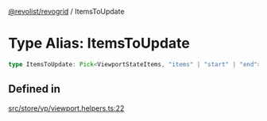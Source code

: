 [@revolist/revogrid](README.md) / ItemsToUpdate

# Type Alias: ItemsToUpdate

```ts
type ItemsToUpdate: Pick<ViewportStateItems, "items" | "start" | "end">;
```

## Defined in

[src/store/vp/viewport.helpers.ts:22](https://github.com/revolist/revogrid/blob/9117a91ea8e0927df97ffd7fc238d04b4ddfdd05/src/store/vp/viewport.helpers.ts#L22)
